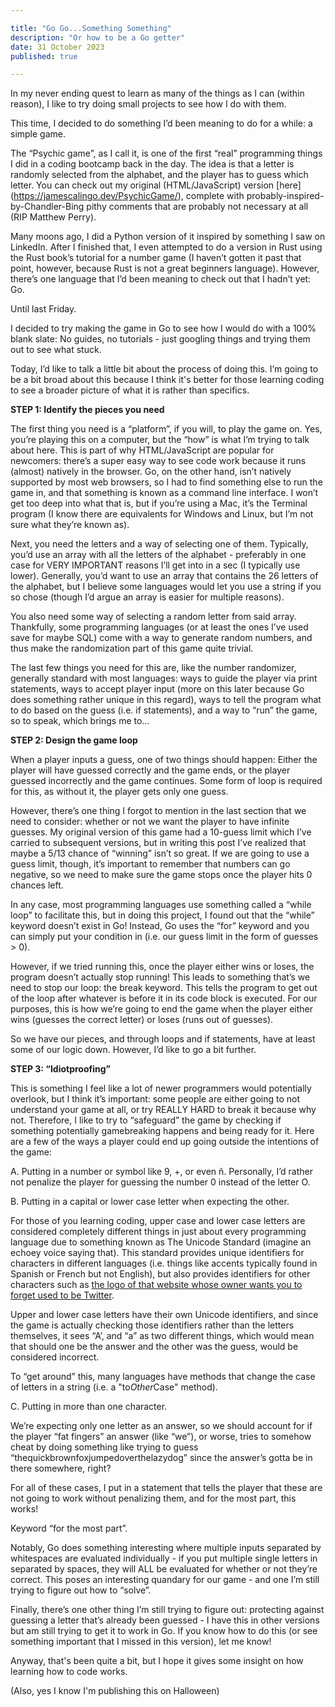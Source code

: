 ```yaml
---

title: "Go Go...Something Something"
description: "Or how to be a Go getter"
date: 31 October 2023
published: true

---
```


In my never ending quest to learn as many of the things as I can (within reason), I like to try doing small projects to see how I do with them. 

This time, I decided to do something I’d been meaning to do for a while: a simple game.

The “Psychic game”, as I call it, is one of the first “real” programming things I did in a coding bootcamp back in the day. The idea is that a letter is randomly selected from the alphabet, and the player has to guess which letter. You can check out my original (HTML/JavaScript) version [here] (https://jamescalingo.dev/PsychicGame/), complete with probably-inspired-by-Chandler-Bing pithy comments that are probably not necessary at all (RIP Matthew Perry).

Many moons ago, I did a Python version of it inspired by something I saw on LinkedIn. After I finished that, I even attempted to do a version in Rust using the Rust book’s tutorial for a number game (I haven’t gotten it past that point, however, because Rust is not a great beginners language). However, there’s one language that I’d been meaning to check out that I hadn’t yet: Go.

Until last Friday.

I decided to try making the game in Go to see how I would do with a 100% blank slate: No guides, no tutorials - just googling things and trying them out to see what stuck.

Today, I’d like to talk a little bit about the process of doing this. I’m going to be a bit broad about this because I think it's better for those learning coding to see a broader picture of what it is rather than specifics.

**STEP 1: Identify the pieces you need**

The first thing you need is a “platform”, if you will, to play the game on. Yes, you’re playing this on a computer, but the “how” is what I’m trying to talk about here. This is part of why HTML/JavaScript are popular for newcomers: there’s a super easy way to see code work because it runs (almost) natively in the browser. Go, on the other hand, isn’t natively supported by most web browsers, so I had to find something else to run the game in, and that something is known as a command line interface. I won’t get too deep into what that is, but if you’re using a Mac, it’s the Terminal program (I know there are equivalents for Windows and Linux, but I’m not sure what they’re known as).

Next, you need the letters and a way of selecting one of them. Typically, you’d use an array with all the letters of the alphabet - preferably in one case for VERY IMPORTANT reasons I’ll get into in a sec (I typically use lower). Generally, you’d want to use an array that contains the 26 letters of the alphabet, but I believe some languages would let you use a string if you so chose (though I’d argue an array is easier for multiple reasons).

You also need some way of selecting a random letter from said array. Thankfully, some programming languages (or at least the ones I’ve used save for maybe SQL) come with a way to generate random numbers, and thus make the randomization part of this game quite trivial.

The last few things you need for this are, like the number randomizer, generally standard with most languages: ways to guide the player via print statements, ways to accept player input (more on this later because Go does something rather unique in this regard), ways to tell the program what to do based on the guess (i.e. if statements), and a way to “run” the game, so to speak, which brings me to…

**STEP 2: Design the game loop**

 When a player inputs a guess, one of two things should happen: Either the player will have guessed correctly and the game ends, or the player guessed incorrectly and the game continues. Some form of loop is required for this, as without it, the player gets only one guess.

However, there’s one thing I forgot to mention in the last section that we need to consider: whether or not we want the player to have infinite guesses. My original version of this game had a 10-guess limit which I’ve carried to subsequent versions, but in writing this post I’ve realized that maybe a 5/13 chance of “winning” isn’t so great. If we are going to use a guess limit, though, it’s important to remember that numbers can go negative, so we need to make sure the game stops once the player hits 0 chances left.

In any case, most programming languages use something called a “while loop” to facilitate this, but in doing this project, I found out that the “while” keyword doesn’t exist in Go! Instead, Go uses the “for” keyword and you can simply put your condition in (i.e. our guess limit in the form of guesses > 0).

However, if we tried running this, once the player either wins or loses, the program doesn’t actually stop running! This leads to something that’s we need to stop our loop: the break keyword. This tells the program to get out of the loop after whatever is before it in its code block is executed. For our purposes, this is how we’re going to end the game when the player either wins (guesses the correct letter) or loses (runs out of guesses).

So we have our pieces, and through loops and if statements, have at least some of our logic down. However, I’d like to go a bit further.

**STEP 3: “Idiotproofing”**

This is something I feel like a lot of newer programmers would potentially overlook, but I think it’s important: some people are either going to not understand your game at all, or try REALLY HARD to break it because why not. Therefore, I like to try to “safeguard” the game by checking if something potentially gamebreaking happens and being ready for it. Here are a few of the ways a player could end up going outside the intentions of the game:

A. Putting in a number or symbol like 9, +, or even ñ. Personally, I’d rather not penalize the player for guessing the number 0 instead of the letter O.

B. Putting in a capital or lower case letter when expecting the other.

For those of you learning coding, upper case and lower case letters are considered completely different things in just about every programming language due to something known as The Unicode Standard (imagine an echoey voice saying that). This standard provides unique identifiers for characters in different languages (i.e. things like accents typically found in Spanish or French but not English), but also provides identifiers for other characters such as [the logo of that website whose owner wants you to forget used to be Twitter](https://www.compart.com/en/unicode/U+1D54F).

Upper and lower case letters have their own Unicode identifiers, and since the game is actually checking those identifiers rather than the letters themselves, it sees “A’, and “a” as two different things, which would mean that should one be the answer and the other was the guess, would be considered incorrect.

To “get around” this, many languages have methods that change the case of letters in a string (i.e. a "to*Other*Case" method). 

C. Putting in more than one character.

We’re expecting only one letter as an answer, so we should account for if the player “fat fingers” an answer (like “we”), or worse, tries to somehow cheat by doing something like trying to guess “thequickbrownfoxjumpedoverthelazydog” since the answer’s gotta be in there somewhere, right?

For all of these cases, I put in a statement that tells the player that these are not going to work without penalizing them, and for the most part, this works!

Keyword “for the most part”.

Notably, Go does something interesting where multiple inputs separated by whitespaces are evaluated individually - if you put multiple single letters in separated by spaces, they will ALL be evaluated for whether or not they’re correct. This poses an interesting quandary for our game - and one I’m still trying to figure out how to “solve”.

Finally, there’s one other thing I’m still trying to figure out: protecting against guessing a letter that’s already been guessed - I have this in other versions but am still trying to get it to work in Go. If you know how to do this (or see something important that I missed in this version), let me know!

Anyway, that's been quite a bit, but I hope it gives some insight on how learning how to code works.

(Also, yes I know I'm publishing this on Halloween)